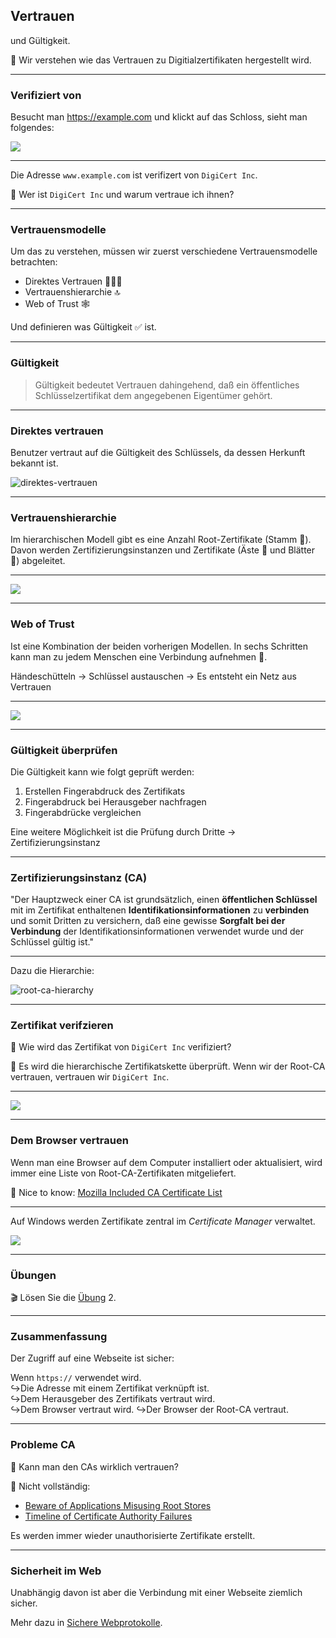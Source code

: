 ## Vertrauen

und Gültigkeit.

🎯  Wir verstehen wie das Vertrauen zu Digitialzertifikaten hergestellt wird.

---

### Verifiziert von

Besucht man <https://example.com> und klickt auf das Schloss, sieht man folgendes:

![](../verified-by-digicert.png)

---

Die Adresse `www.example.com` ist verifizert von `DigiCert Inc`.

🤔 Wer ist `DigiCert Inc` und warum vertraue ich ihnen?

---
### Vertrauensmodelle

Um das zu verstehen, müssen wir zuerst verschiedene Vertrauensmodelle betrachten:

* Direktes Vertrauen 🧑‍🤝‍🧑
* Vertrauenshierarchie 🔝
* Web of Trust 🕸️

Und definieren was Gültigkeit ✅ ist.

---
### Gültigkeit

> Gültigkeit bedeutet Vertrauen dahingehend, daß ein öffentliches Schlüsselzertifikat dem angegebenen Eigentümer gehört.

---
### Direktes vertrauen

Benutzer vertraut auf die Gültigkeit des Schlüssels, da dessen Herkunft bekannt ist.

![direktes-vertrauen](../direktes-vertrauen.png)

---
### Vertrauenshierarchie

Im hierarchischen Modell gibt es eine Anzahl Root-Zertifikate (Stamm 🌳). Davon werden Zertifizierungsinstanzen und Zertifikate (Äste 🌱 und Blätter 🍃) abgeleitet.

---

![](../vertrauenshierarchie.png)

---
### Web of Trust

Ist eine Kombination der beiden vorherigen Modellen. In sechs Schritten kann man zu jedem Menschen eine Verbindung aufnehmen 🤝.

Händeschütteln -> Schlüssel austauschen -> Es entsteht ein Netz aus Vertrauen

---

![](../web-of-trust.png)

---
### Gültigkeit überprüfen

Die Gültigkeit kann wie folgt geprüft werden:

1. Erstellen Fingerabdruck des Zertifikats
2. Fingerabdruck bei Herausgeber nachfragen
3. Fingerabdrücke vergleichen

Eine weitere Möglichkeit ist die Prüfung durch Dritte -> Zertifizierungsinstanz

---
### Zertifizierungsinstanz (CA)

"Der Hauptzweck einer CA ist grundsätzlich, einen **öffentlichen Schlüssel** mit im Zertifikat enthaltenen **Identifikationsinformationen** zu **verbinden** und somit Dritten zu versichern, daß eine gewisse **Sorgfalt bei der Verbindung** der Identifikationsinformationen verwendet wurde und der Schlüssel gültig ist."

---

Dazu die Hierarchie:

![root-ca-hierarchy](../root-ca-hierarchy.png)

---
### Zertifikat verifzieren

🤔 Wie wird das Zertifikat von  `DigiCert Inc` verifiziert?

🙋 Es wird die hierarchische Zertifikatskette überprüft. Wenn wir der Root-CA vertrauen, vertrauen wir `DigiCert Inc`.

---

![](../zertifikat-verifizierung.png)

---

### Dem Browser vertrauen

Wenn man eine Browser auf dem Computer installiert oder aktualisiert, wird immer eine Liste von Root-CA-Zertifikaten mitgeliefert.

🧠 Nice to know: [Mozilla Included CA Certificate List](https://wiki.mozilla.org/CA/Included_Certificates)

---

Auf Windows werden Zertifikate zentral im *Certificate Manager* verwaltet.

![](../certificate-manager.png)

---
### Übungen

🎬 Lösen Sie die [Übung](übungen.md) 2.

---
### Zusammenfassung

Der Zugriff auf eine Webseite ist sicher:

Wenn `https://` verwendet wird.  
↪️Die Adresse mit einem Zertifikat verknüpft ist.  
↪️Dem Herausgeber des Zertifikats vertraut wird.  
↪️Dem Browser vertraut wird.
↪️Der Browser der Root-CA vertraut.

---
### Probleme CA

🤔 Kann man den CAs wirklich vertrauen?

🙋 Nicht vollständig:

* [Beware of Applications Misusing Root Stores ](https://blog.mozilla.org/security/2021/05/10/beware-of-applications-misusing-root-stores/)
* [Timeline of Certificate Authority Failures](https://sslmate.com/certspotter/failures)

Es werden immer wieder unauthorisierte Zertifikate erstellt.

---
### Sicherheit im Web

Unabhängig davon ist aber die Verbindung mit einer Webseite ziemlich sicher.

Mehr dazu in [Sichere Webprotokolle](slides2.md).
